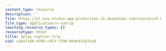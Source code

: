 ```yaml
---
content_type: resource
description: ''
file: https://ol-ocw-studio-app-production.s3.amazonaws.com/courses/6-832-underactuated-robotics-spring-2009/ca6a71d64f66c953f29006de411b31a8_xwgIkdBQku4.srt
file_type: application/x-subrip
learning_resource_types: []
resourcetype: Other
title: 3play caption file
uid: ca6a71d6-4f66-c953-f290-06de411b31a8
---
```


